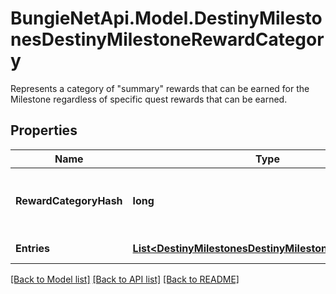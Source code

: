 # BungieNetApi.Model.DestinyMilestonesDestinyMilestoneRewardCategory
Represents a category of \"summary\" rewards that can be earned for the Milestone regardless of specific quest rewards that can be earned.
## Properties

Name | Type | Description | Notes
------------ | ------------- | ------------- | -------------
**RewardCategoryHash** | **long** | Look up the relevant DestinyMilestoneDefinition, and then use rewardCategoryHash to look up the category info in DestinyMilestoneDefinition.rewards. | [optional] 
**Entries** | [**List&lt;DestinyMilestonesDestinyMilestoneRewardEntry&gt;**](DestinyMilestonesDestinyMilestoneRewardEntry.md) | The individual reward entries for this category, and their status. | [optional] 

[[Back to Model list]](../README.md#documentation-for-models) [[Back to API list]](../README.md#documentation-for-api-endpoints) [[Back to README]](../README.md)

